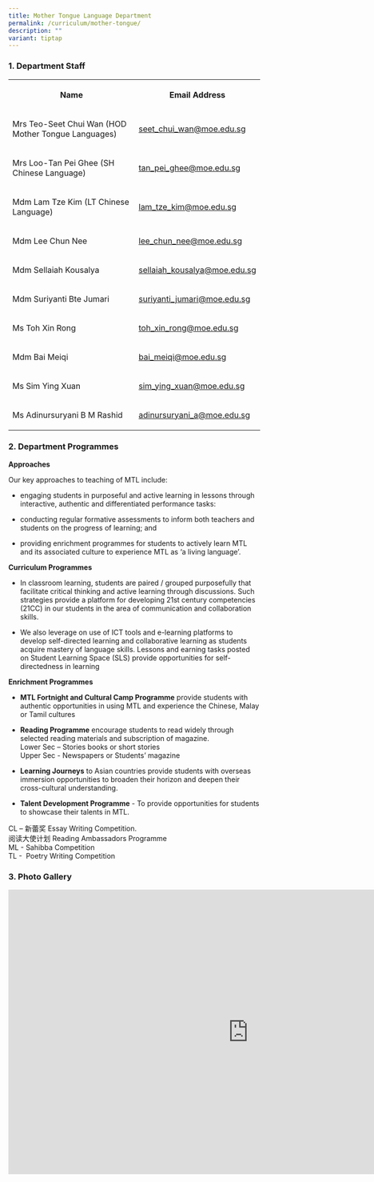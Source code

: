 ```yaml
---
title: Mother Tongue Language Department
permalink: /curriculum/mother-tongue/
description: ""
variant: tiptap
---
```

<h3>1. Department Staff</h3>
<table style="minWidth: 50px">
<colgroup>
<col>
<col>
</colgroup>
<tbody>
<tr>
<th rowspan="1" colspan="1">
<p>Name</p>
</th>
<th rowspan="1" colspan="1">
<p>Email Address</p>
</th>
</tr>
<tr>
<td rowspan="1" colspan="1">
<p>Mrs Teo-Seet Chui Wan (HOD Mother Tongue Languages)</p>
</td>
<td rowspan="1" colspan="1">
<p><a href="mailto:seet_chui_wan@moe.edu.sg" rel="noopener noreferrer nofollow" target="_blank">seet_chui_wan@moe.edu.sg</a>
</p>
</td>
</tr>
<tr>
<td rowspan="1" colspan="1">
<p>Mrs Loo-Tan Pei Ghee (SH Chinese Language)</p>
</td>
<td rowspan="1" colspan="1">
<p><a href="mailto:tan_pei_ghee@moe.edu.sg" rel="noopener noreferrer nofollow" target="_blank">tan_pei_ghee@moe.edu.sg</a>
</p>
</td>
</tr>
<tr>
<td rowspan="1" colspan="1">
<p>Mdm Lam Tze Kim (LT Chinese Language)</p>
</td>
<td rowspan="1" colspan="1">
<p><a href="mailto:lam_tze_kim@moe.edu.sg" rel="noopener noreferrer nofollow" target="_blank">lam_tze_kim@moe.edu.sg</a>
</p>
</td>
</tr>
<tr>
<td rowspan="1" colspan="1">
<p>Mdm Lee Chun Nee</p>
</td>
<td rowspan="1" colspan="1">
<p><a href="mailto:lee_chun_nee@moe.edu.sg" rel="noopener noreferrer nofollow" target="_blank">lee_chun_nee@moe.edu.sg</a>
</p>
</td>
</tr>
<tr>
<td rowspan="1" colspan="1">
<p>Mdm Sellaiah Kousalya</p>
</td>
<td rowspan="1" colspan="1">
<p><a href="mailto:sellaiah_kousalya@moe.edu.sg" rel="noopener noreferrer nofollow" target="_blank">sellaiah_kousalya@moe.edu.sg</a>
</p>
</td>
</tr>
<tr>
<td rowspan="1" colspan="1">
<p>Mdm Suriyanti Bte Jumari</p>
</td>
<td rowspan="1" colspan="1">
<p><a href="mailto:suriyanti_jumari@moe.edu.sg" rel="noopener noreferrer nofollow" target="_blank">suriyanti_jumari@moe.edu.sg</a>
</p>
</td>
</tr>
<tr>
<td rowspan="1" colspan="1">
<p>Ms Toh Xin Rong</p>
</td>
<td rowspan="1" colspan="1">
<p><a href="mailto:toh_xin_rong@moe.edu.sg" rel="noopener noreferrer nofollow" target="_blank">toh_xin_rong@moe.edu.sg</a>
</p>
</td>
</tr>
<tr>
<td rowspan="1" colspan="1">
<p>Mdm Bai Meiqi</p>
</td>
<td rowspan="1" colspan="1">
<p><a href="mailto:bai_meiqi@moe.edu.sg" rel="noopener noreferrer nofollow" target="_blank">bai_meiqi@moe.edu.sg</a>
</p>
</td>
</tr>
<tr>
<td rowspan="1" colspan="1">
<p>Ms Sim Ying Xuan</p>
</td>
<td rowspan="1" colspan="1">
<p><a href="mailto:sim_ying_xuan@moe.edu.sg" rel="noopener noreferrer nofollow" target="_blank">sim_ying_xuan@moe.edu.sg</a>
</p>
</td>
</tr>
<tr>
<td rowspan="1" colspan="1">
<p>Ms Adinursuryani B M Rashid</p>
</td>
<td rowspan="1" colspan="1">
<p><a href="mailto:adinursuryani_a@moe.edu.sg" rel="noopener noreferrer nofollow" target="_blank">adinursuryani_a@moe.edu.sg</a>
</p>
</td>
</tr>
</tbody>
</table>
<h3>2. Department Programmes</h3>
<p><strong>Approaches</strong>
</p>
<p>Our key approaches to teaching of MTL include:</p>
<ul data-tight="true" class="tight">
<li>
<p>engaging students in purposeful and active learning in lessons through
interactive, authentic and differentiated performance tasks:</p>
</li>
<li>
<p>conducting regular formative assessments to inform both teachers and students
on the progress of learning; and</p>
</li>
<li>
<p>providing enrichment programmes for students to actively learn MTL and
its associated culture to experience MTL as ‘a living language’.</p>
</li>
</ul>
<p><strong>Curriculum Programmes</strong>
</p>
<ul data-tight="true" class="tight">
<li>
<p>In classroom learning, students are paired / grouped purposefully that
facilitate critical thinking and active learning through discussions. Such
strategies provide a platform for developing 21st&nbsp;century competencies
(21CC) in our students in the area of communication and collaboration skills.</p>
</li>
<li>
<p>We also leverage on use of ICT tools and e-learning platforms to develop
self-directed learning and collaborative learning as students acquire mastery
of language skills. Lessons and earning tasks posted on Student Learning
Space (SLS) provide opportunities for self-directedness in learning</p>
</li>
</ul>
<p><strong>Enrichment Programmes</strong>
</p>
<ul data-tight="true" class="tight">
<li>
<p><strong>MTL Fortnight and Cultural Camp Programme</strong>&nbsp;provide
students with authentic opportunities in using MTL and experience the Chinese,
Malay or Tamil cultures</p>
</li>
<li>
<p><strong>Reading Programme</strong>&nbsp;encourage students to read widely
through selected reading materials and subscription of magazine.
<br>Lower Sec – Stories books or short stories
<br>Upper Sec - Newspapers or Students’ magazine</p>
</li>
<li>
<p><strong>Learning Journeys</strong>&nbsp;to Asian countries provide students
with overseas immersion opportunities to broaden their horizon and deepen
their cross-cultural understanding.</p>
</li>
<li>
<p><strong>Talent Development Programme</strong>&nbsp;- To provide opportunities
for students to showcase their talents in MTL.</p>
</li>
</ul>
<p>CL – 新蕾奖 Essay Writing Competition.
<br>阅读大使计划 Reading Ambassadors Programme
<br>ML - Sahibba Competition
<br>TL -&nbsp;&nbsp;Poetry Writing Competition</p>
<h3>3. Photo Gallery</h3>
<div class="iframe-wrapper">
<iframe height="569" width="960" allowfullscreen="true" frameborder="0" src="https://docs.google.com/presentation/d/e/2PACX-1vRZv_BDkLx8q21qIdNvQwPhZYZPY4lquKtJGdMzgbJTOBasZWeqAsKKCRQjh3c7H1GncXrhR7swuywG/embed?start=false&amp;loop=false&amp;delayms=3000"></iframe>
</div>
<p></p>